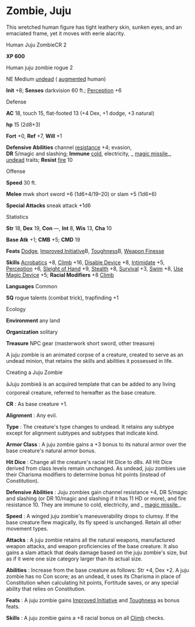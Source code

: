 # Zombie, Juju

This wretched human figure has tight leathery skin, sunken eyes, and an emaciated frame, yet it moves with eerie alacrity.

Human Juju ZombieCR 2

**XP 600**

Human juju zombie rogue 2

NE Medium [undead](/pathfinderRPG/prd/monsters/creatureTypes.html#_undead) ( [augmented](/pathfinderRPG/prd/monsters/creatureTypes.html#_augmented-subtype) human)

**Init** +8; **Senses** darkvision 60 ft.; [Perception](/pathfinderRPG/prd/additionalMonsters/../skills/perception.html#_perception) +6

Defense

**AC** 18, touch 15, flat-footed 13 (+4 Dex, +1 dodge, +3 natural)

**hp** 15 (2d8+3)

**Fort** +0, **Ref** +7, **Will** +1

**Defensive Abilities** channel [resistance](/pathfinderRPG/prd/monsters/universalMonsterRules.html#_resistance) +4; evasion,   
**DR** 5/magic and slashing; **Immune** [cold](/pathfinderRPG/prd/monsters/creatureTypes.html#_cold-subtype), electricity, _ [magic missile](/pathfinderRPG/prd/additionalMonsters/../spells/magicMissile.html#_magic-missile)_, [undead](/pathfinderRPG/prd/monsters/creatureTypes.html#_undead) traits; **Resist** [fire](/pathfinderRPG/prd/monsters/creatureTypes.html#_fire-subtype) 10

Offense

**Speed** 30 ft.

**Melee** mwk short sword +6 (1d6+4/19–20) or slam +5 (1d6+6)

**Special Attacks** sneak attack +1d6

Statistics

**Str** 18, **Dex** 19, **Con** —, **Int** 8, **Wis** 13, **Cha** 10

**Base Atk** +1; **CMB** +5; **CMD** 19

**Feats** [Dodge](/pathfinderRPG/prd/additionalMonsters/../feats.html#_dodge), [Improved Initiative](/pathfinderRPG/prd/additionalMonsters/../feats.html#_improved-initiative)B, [Toughness](/pathfinderRPG/prd/additionalMonsters/../feats.html#_toughness)B, [Weapon Finesse](/pathfinderRPG/prd/additionalMonsters/../feats.html#_weapon-finesse)

**Skills** [Acrobatics](/pathfinderRPG/prd/additionalMonsters/../skills/acrobatics.html#_acrobatics) +8, [Climb](/pathfinderRPG/prd/additionalMonsters/../skills/climb.html#_climb) +16, [Disable Device](/pathfinderRPG/prd/additionalMonsters/../skills/disableDevice.html#_disable-device) +8, [Intimidate](/pathfinderRPG/prd/additionalMonsters/../skills/intimidate.html#_intimidate) +5, [Perception](/pathfinderRPG/prd/additionalMonsters/../skills/perception.html#_perception) +6, [Sleight of Hand](/pathfinderRPG/prd/additionalMonsters/../skills/sleightOfHand.html#_sleight-of-hand) +9, [Stealth](/pathfinderRPG/prd/additionalMonsters/../skills/stealth.html#_stealth) +8, [Survival](/pathfinderRPG/prd/additionalMonsters/../skills/survival.html#_survival) +3, [Swim](/pathfinderRPG/prd/additionalMonsters/../skills/swim.html#_swim) +8, [Use Magic Device](/pathfinderRPG/prd/additionalMonsters/../skills/useMagicDevice.html#_use-magic-device) +5; **Racial Modifiers** +8 [Climb](/pathfinderRPG/prd/additionalMonsters/../skills/climb.html#_climb)

**Languages** Common

**SQ** rogue talents (combat trick), trapfinding +1

Ecology

**Environment** any land

**Organization** solitary

**Treasure** NPC gear (masterwork short sword, other treasure)

A juju zombie is an animated corpse of a creature, created to serve as an undead minion, that retains the skills and abilities it possessed in life.

Creating a Juju Zombie

âJuju zombieâ is an acquired template that can be added to any living corporeal creature, referred to hereafter as the base creature.

**CR** : As base creature +1.

**Alignment** : Any evil.

**Type** : The creature's type changes to undead. It retains any subtype except for alignment subtypes and subtypes that indicate kind.

**Armor Class** : A juju zombie gains a +3 bonus to its natural armor over the base creature's natural armor bonus.

**Hit Dice** : Change all the creature's racial Hit Dice to d8s. All Hit Dice derived from class levels remain unchanged. As undead, juju zombies use their Charisma modifiers to determine bonus hit points (instead of Constitution).

**Defensive Abilities** : Juju zombies gain channel resistance +4, DR 5/magic and slashing (or DR 10/magic and slashing if it has 11 HD or more), and fire resistance 10. They are immune to cold, electricity, and _ [magic missile](/pathfinderRPG/prd/additionalMonsters/../spells/magicMissile.html#_magic-missile)_.

**Speed** : A winged juju zombie's maneuverability drops to clumsy. If the base creature flew magically, its fly speed is unchanged. Retain all other movement types.

**Attacks** : A juju zombie retains all the natural weapons, manufactured weapon attacks, and weapon proficiencies of the base creature. It also gains a slam attack that deals damage based on the juju zombie's size, but as if it were one size category larger than its actual size.

**Abilities** : Increase from the base creature as follows: Str +4, Dex +2. A juju zombie has no Con score; as an undead, it uses its Charisma in place of Constitution when calculating hit points, Fortitude saves, or any special ability that relies on Constitution.

**Feats** : A juju zombie gains [Improved Initiative](/pathfinderRPG/prd/additionalMonsters/../feats.html#_improved-initiative) and [Toughness](/pathfinderRPG/prd/additionalMonsters/../feats.html#_toughness) as bonus feats.

**Skills** : A juju zombie gains a +8 racial bonus on all [Climb](/pathfinderRPG/prd/additionalMonsters/../skills/climb.html#_climb) checks.

